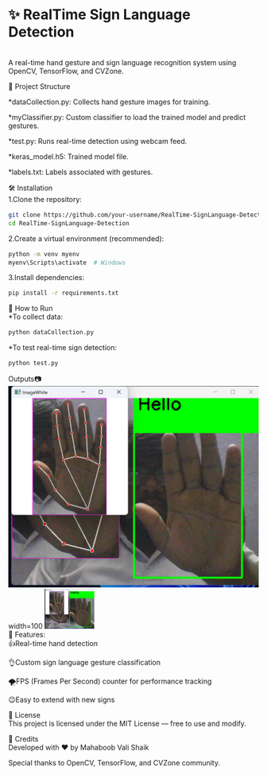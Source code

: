<h1>✨ RealTime Sign Language Detection</h1><br>
A real-time hand gesture and sign language recognition system using OpenCV, TensorFlow, and CVZone.<br>

📂 Project Structure

*dataCollection.py: Collects hand gesture images for training.<br>

*myClassifier.py: Custom classifier to load the trained model and predict gestures.<br>

*test.py: Runs real-time detection using webcam feed.<br>

*keras_model.h5: Trained model file.<br>

*labels.txt: Labels associated with gestures.<br>

🛠️ Installation<br>
1.Clone the repository:
```bash
git clone https://github.com/your-username/RealTime-SignLanguage-Detection.git
cd RealTime-SignLanguage-Detection
```
2.Create a virtual environment (recommended):
```bash
python -m venv myenv
myenv\Scripts\activate  # Windows
```
3.Install dependencies:
```bash
pip install -r requirements.txt
```
🚀 How to Run <br>
*To collect data:
```bash
python dataCollection.py
```
*To test real-time sign detection:
```bash
python test.py
```
Outputs📷<br>
![image alt](https://github.com/ValiShaik03/RealTime-Sign-Language-Detection/blob/b64fee64849421e1bba84f8276591215af9e4fd4/outputs/Hello.png) width=100 
<img src="https://github.com/ValiShaik03/RealTime-Sign-Language-Detection/blob/main/outputs/Hello.png" width=100 heigth=100>
<br>
🚀 Features:<br>
👍Real-time hand detection<br>

👌Custom sign language gesture classification<br>

🌪️FPS (Frames Per Second) counter for performance tracking<br>

😉Easy to extend with new signs<br>

📜 License<br>
This project is licensed under the MIT License — free to use and modify.

🌟 Credits<br>
Developed with ❤️ by Mahaboob Vali Shaik<br>

Special thanks to OpenCV, TensorFlow, and CVZone community.




